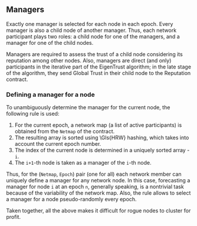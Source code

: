 ## Managers

Exactly one manager is selected for each node in each epoch. Every manager is also a child node of another manager. Thus, each network participant plays two roles: a child node for one of the managers, and a manager for one of the child nodes.

Managers are required to assess the trust of a child node considering its reputation among other nodes. Also, managers are direct (and only) participants in the iterative part of the EigenTrust algorithm; in the late stage of the algorithm, they send Global Trust in their child node to the Reputation contract.

### Defining a manager for a node

To unambiguously determine the manager for the current node, the following rule is used:

1. For the current epoch, a network map (a list of active participants) is obtained from the `Netmap` of the contract.
2. The resulting array is sorted using \Gls{HRW} hashing, which takes into account the current epoch number.
3. The index of the current node is determined in a uniquely sorted array - `i`.
4. The `i+1`-th node is taken as a manager of the `i`-th node.

Thus, for the (`Netmap`, `Epoch`) pair (one for all) each network member can uniquely define a manager for any network node. In this case, forecasting a manager for node `i` at an epoch `n`, generally speaking, is a nontrivial task because of the variability of the network map. Also, the rule allows to select a manager for a node pseudo-randomly every epoch.

Taken together, all the above makes it difficult for rogue nodes to cluster for profit.
